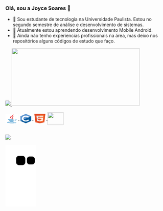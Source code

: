 ### Olá, sou a Joyce Soares 👋

- 🔭 Sou estudante de tecnologia na Universidade Paulista. Estou no segundo semestre de análise e desenvolvimento de sistemas.
- 🌱 Atualmente estou aprendendo desenvolvimento Mobile Android.
- 👯 Ainda não tenho experiencias profissionais na área, mas deixo nos repositórios alguns códigos de estudo que faço.

 <div>
  <a href="https://github.com/joyce-soares">
  <img height="180em" src="https://github-readme-stats.vercel.app/api?username=joyce-soares&show_icons=true&theme=dark&include_all_commits=true&count_private=true"/>
  <img height="180em" width="400em" src="https://github-readme-stats.vercel.app/api/top-langs/?username=joyce-soares&layout=compact&langs_count=7&theme=dark"/>
</div>
 
 <div style="display: inline_block"><br>
  <img align="center" height="30" width="40" src="https://raw.githubusercontent.com/devicons/devicon/master/icons/java/java-original.svg">
  <img align="center" height="30" width="40" src="https://raw.githubusercontent.com/devicons/devicon/9f4f5cdb393299a81125eb5127929ea7bfe42889/icons/c/c-original.svg">
  <img align="center" height="30" width="40" src="https://raw.githubusercontent.com/devicons/devicon/9f4f5cdb393299a81125eb5127929ea7bfe42889/icons/html5/html5-original.svg">
  <img align="center" height="40" width="50" src="https://lh3.googleusercontent.com/td5EkSlBAs7fL0seC8Bh3Vk_cUZsbtnb-ehzYNigfe4bVzNmrawg_PrG1vdWQZ4wYWo">
  </div>
 
 ##

<div> 
  <a href="https://www.linkedin.com/in/joyce-soares-correa/" target="_blank"><img src="https://img.shields.io/badge/-LinkedIn-%230077B5?style=for-the-badge&logo=linkedin&logoColor=white" target="_blank"></a> 
 
![Snake animation](https://github.com/joyce-soares/joyce-soares/blob/output/github-contribution-grid-snake.svg)
 
 
</div>

